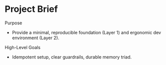 # Project Brief

Purpose
- Provide a minimal, reproducible foundation (Layer 1) and ergonomic dev environment (Layer 2).

High-Level Goals
- Idempotent setup, clear guardrails, durable memory triad.
